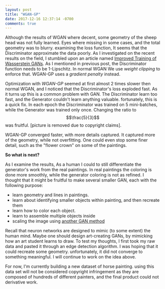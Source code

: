 ```yaml
---
layout: post
title: "WGAN-GP"
date: 2017-12-16 12:37:14 -0700
comments: true
---
```


Although the results of WGAN where decent, some geometry of the sheep head was not fully learned. Eyes where missing in some cases, and the total geometry was to blurry. examining the loss function, It seems that the Discriminator approximate the data poorly. As I investigated on the recent results on the field, I stumbled upon an article named <a href = "https://arxiv.org/pdf/1704.00028.pdf" >Improved Training of Wasserstein GANs</a>.
As I mentioned in previous post, the Discriminator function needs to be 1-Lipschitz. In normal WGAN We use <i>weight clipping</i> to enforce that. WGAN-GP uses a <i>gradient penalty</i> instead.

Optimization with <i>WGAN-GP</i> seemed at first almost 2 times slower then normal WGAN, and I noticed that the Discriminator's loss exploded fast. As it turns up this is a common problem with GAN. The Discriminator learn too fast, and the Generator couldn't learn anything valuable. fortunately, this is a quick fix. In each epoch the Discriminator was trained on 5 mini-batches, while the Generator was trained only once. Changing the ratio to $$\frac{5}{3}$$ was fruitful.
[picture is removed due to copyright claims].   

 
WGAN-GP converged faster, with more details captured. It captured more of the geometry, while not overfitting. One could even stop some finer detail, such as the "flower crown" on some of the paintings.

<b>So what is next?</b>

As I examine the results, As a human I could to still differentiate the generator's work from the real paintings. In real paintings the coloring is done more smoothly, while the generator coloring is not as refined.
I thought that it might be fruitful to make several smaller GAN, each with the following purpose:
* learn geometry and lines in paintings.
* learn about identifying smaller objects within painting, and then recreate them
* learn how to color each object.
* learn to assemble multiple objects inside
* scaling the image using <a href= "https://arxiv.org/pdf/1609.04802.pdf" >another GAN method</a>

Recall that neuron networks are designed to mimic (to some extent) the human mind. Maybe one should design art-creating GANs, by mimicking how an art student learns to draw.
To test my thoughts, I first took my raw data and pasted it through an edge detection algorithm. I was hoping that it could recreate some geometry. unfortunately, it did not converge to something meaningful.
I will continue to work on the idea above.

For now, I'm currently building a new dataset of horse painting. using this data set will not be considered copyright infringement as they are composed of hundreds of different painters, and the final product could not derivative work.   